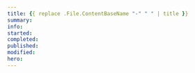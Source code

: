 ```yaml
---
title: {{ replace .File.ContentBaseName "-" " " | title }}
summary:
info:
started:
completed:
published:
modified:
hero:
---
```

